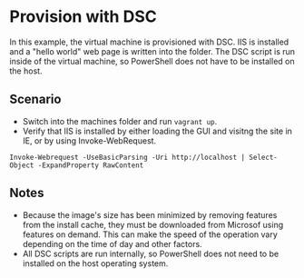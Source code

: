 # Provision with DSC
In this example, the virtual machine is provisioned with DSC. IIS is installed and a "hello world" web page
is written into the folder. The DSC script is run inside of the virtual machine, so PowerShell does not have to be installed on the host.

## Scenario
- Switch into the machines folder and run `vagrant up`.
- Verify that IIS is installed by either loading the GUI and visitng the site in IE, or by using Invoke-WebRequest.
```
Invoke-Webrequest -UseBasicParsing -Uri http://localhost | Select-Object -ExpandProperty RawContent
```

## Notes
- Because the image's size has been minimized by removing features from the install cache, they must be downloaded
from Microsof using features on demand. This can make the speed of the operation vary depending on the time of day and other factors.
- All DSC scripts are run internally, so PowerShell does not need to be 
installed on the host operating system.




